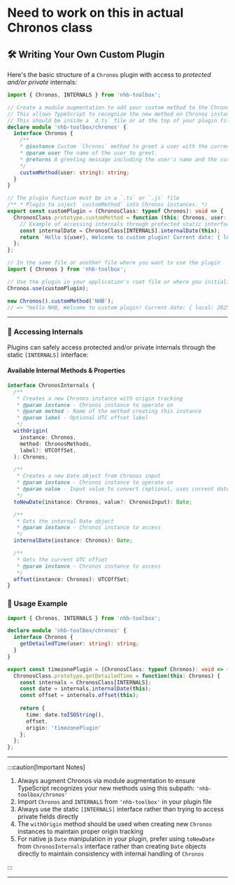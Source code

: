 # Need to work on this in actual Chronos class

## 🛠️ Writing Your Own Custom Plugin

Here's the basic structure of a `Chronos` plugin with access to _protected and/or private_ internals:

```ts
import { Chronos, INTERNALS } from 'nhb-toolbox';

// Create a module augmentation to add your custom method to the Chronos interface
// This allows TypeScript to recognize the new method on Chronos instances
// This should be inside a `d.ts` file or at the top of your plugin file (must be a `.ts` file)
declare module 'nhb-toolbox/chronos' {
  interface Chronos {
    /**
    * @instance Custom `Chronos` method to greet a user with the current date.
    * @param user The name of the user to greet.
    * @returns A greeting message including the user's name and the current ISO dates.
    */
    customMethod(user: string): string;
  }
}

// The plugin function must be in a `.ts` or `.js` file
/** * Plugin to inject `customMethod` into Chronos instances. */
export const customPlugin = (ChronosClass: typeof Chronos): void => {
  ChronosClass.prototype.customMethod = function (this: Chronos, user: string): string {
    // Example of accessing internals through protected static interface
    const internalDate = ChronosClass[INTERNALS].internalDate(this);
    return `Hello ${user}, Welcome to custom plugin! Current date: { local: ${this} } { utc: ${internalDate.toISOString()} }`;
  };
};

// In the same file or another file where you want to use the plugin
import { Chronos } from 'nhb-toolbox';

// Use the plugin in your application's root file or where you initialize Chronos
Chronos.use(customPlugin);

new Chronos().customMethod('NHB');
// => "Hello NHB, Welcome to custom plugin! Current date: { local: 2025-09-22T14:47:44.132+06:00 } { utc: 2025-09-22T08:47:44.132Z }"
```

---

### 🔐 Accessing Internals

Plugins can safely access protected and/or private internals through the static `[INTERNALS]` interface:

#### Available Internal Methods & Properties

```ts
interface ChronosInternals {
  /**
   * Creates a new Chronos instance with origin tracking
   * @param instance - Chronos instance to operate on
   * @param method - Name of the method creating this instance
   * @param label - Optional UTC offset label
   */
  withOrigin(
    instance: Chronos,
    method: ChronosMethods,
    label?: UTCOffSet,
  ): Chronos;

  /**
   * Creates a new Date object from Chronos input
   * @param instance - Chronos instance to operate on
   * @param value - Input value to convert (optional, uses current date if omitted)
   */
  toNewDate(instance: Chronos, value?: ChronosInput): Date;

  /**
   * Gets the internal Date object
   * @param instance - Chronos instance to access
   */
  internalDate(instance: Chronos): Date;

  /**
   * Gets the current UTC offset
   * @param instance - Chronos instance to access
   */
  offset(instance: Chronos): UTCOffSet;
}
```

### 🚀 Usage Example

```ts
import { Chronos, INTERNALS } from 'nhb-toolbox';

declare module 'nhb-toolbox/chronos' {
  interface Chronos {
    getDetailedTime(user: string): string;
  }
}

export const timezonePlugin = (ChronosClass: typeof Chronos): void => {
  ChronosClass.prototype.getDetailedTime = function(this: Chronos) {
    const internals = ChronosClass[INTERNALS];
    const date = internals.internalDate(this);
    const offset = internals.offset(this);
    
    return {
      time: date.toISOString(),
      offset,
      origin: 'timezonePlugin'
    };
  };
};
```

---

:::caution[Important Notes]

1. Always augment Chronos via module augmentation to ensure TypeScript recognizes your new methods using this subpath: `'nhb-toolbox/chronos'`
2. Import `Chronos` and `INTERNALS` from `'nhb-toolbox'` in your plugin file
3. Always use the static `[INTERNALS]` interface rather than trying to access private fields directly
4. The `withOrigin` method should be used when creating new `Chronos` instances to maintain proper origin tracking
5. For native js `Date` manipulation in your plugin, prefer using `toNewDate` from `ChronosInternals` interface rather than creating `Date` objects directly to maintain consistency with internal handling of `Chronos`

:::

---
